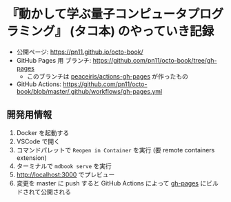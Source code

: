 # 『動かして学ぶ量子コンピュータプログラミング』 (タコ本) のやっていき記録

- 公開ページ: <https://pn11.github.io/octo-book/>
- GitHub Pages 用 ブランチ: <https://github.com/pn11/octo-book/tree/gh-pages>
  - このブランチは [peaceiris/actions-gh-pages](https://github.com/peaceiris/actions-gh-pages) が作ったもの
- GitHub Actions: <https://github.com/pn11/octo-book/blob/master/.github/workflows/gh-pages.yml>

## 開発用情報

1. Docker を起動する
1. VSCode で開く
1. コマンドパレットで `Reopen in Container` を実行 (要 remote containers extension)
1. ターミナルで `mdbook serve` を実行
1. <http://localhost:3000> でプレビュー
1. 変更を master に push すると GitHub Actions によって [gh-pages](https://github.com/pn11/octo-book/tree/gh-pages) にビルドされて公開される
